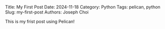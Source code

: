 Title: My First Post
Date: 2024-11-18
Category: Python
Tags: pelican, python
Slug: my-first-post
Authors: Joseph Choi

This is my frist post using Pelican!

